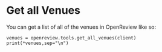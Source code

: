 # Get all Venues

You can get a list of all of the venues in OpenReview like so:&#x20;

```
venues = openreview.tools.get_all_venues(client)
print(*venues,sep="\n")
```
